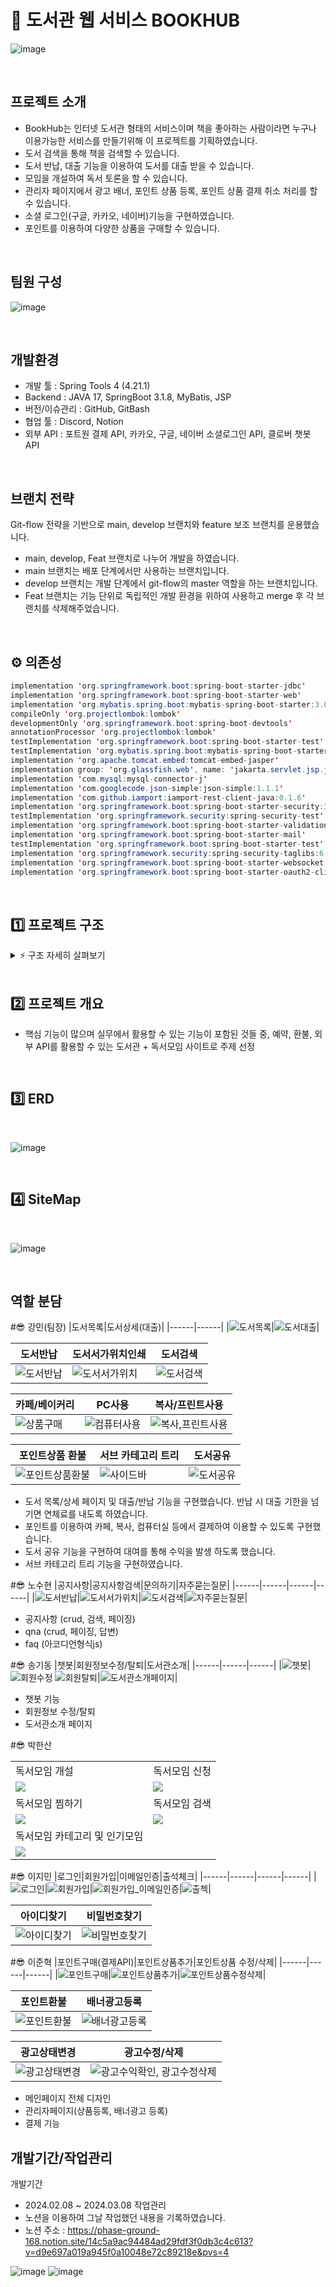# 📖 도서관 웹 서비스 BOOKHUB
![image](https://github.com/bugger0330/BookHub/assets/126323071/06435db1-c07b-4f24-8948-99b9aca6e2ef)

<br>

## 프로젝트 소개
- BookHub는 인터넷 도서관 형태의 서비스이며 책을 좋아하는 사람이라면 누구나 이용가능한 서비스를 만들기위해 이 프로젝트를 기획하였습니다.
- 도서 검색을 통해 책을 검색할 수 있습니다.
- 도서 반납, 대출 기능을 이용하여 도서를 대출 받을 수 있습니다.
- 모임을 개설하여 독서 토론을 할 수 있습니다.
- 관리자 페이지에서 광고 배너, 포인트 상품 등록, 포인트 상품 결제 취소 처리를 할 수 있습니다.
- 소셜 로그인(구글, 카카오, 네이버)기능을 구현하였습니다.
- 포인트를 이용하여 다양한 상품을 구매할 수 있습니다.

<br>

## 팀원 구성
![image](https://github.com/bugger0330/BookHub/assets/136422040/188c1dd9-830e-4fc3-9234-76bd332f31ec)

<br>

## 개발환경
- 개발 툴 : Spring Tools 4 (4.21.1)
- Backend : JAVA 17, SpringBoot 3.1.8, MyBatis, JSP
- 버전/이슈관리 : GitHub, GitBash
- 협업 툴 : Discord, Notion
- 외부 API : 포트원 결제 API, 카카오, 구글, 네이버 소셜로그인 API, 클로버 챗봇 API

<br>

## 브랜치 전략
Git-flow 전략을 기반으로 main, develop 브랜치와 feature 보조 브랜치를 운용했습니다.
- main, develop, Feat 브랜치로 나누어 개발을 하였습니다.
- main 브랜치는 배포 단계에서만 사용하는 브랜치입니다.
- develop 브랜치는 개발 단계에서 git-flow의 master 역할을 하는 브랜치입니다.
- Feat 브랜치는 기능 단위로 독립적인 개발 환경을 위하여 사용하고 merge 후 각 브랜치를 삭제해주었습니다.

<br>

## ⚙ 의존성
```java
implementation 'org.springframework.boot:spring-boot-starter-jdbc'
implementation 'org.springframework.boot:spring-boot-starter-web'
implementation 'org.mybatis.spring.boot:mybatis-spring-boot-starter:3.0.3'
compileOnly 'org.projectlombok:lombok'
developmentOnly 'org.springframework.boot:spring-boot-devtools'
annotationProcessor 'org.projectlombok:lombok'
testImplementation 'org.springframework.boot:spring-boot-starter-test'
testImplementation 'org.mybatis.spring.boot:mybatis-spring-boot-starter-test:3.0.3'
implementation 'org.apache.tomcat.embed:tomcat-embed-jasper'
implementation group: 'org.glassfish.web', name: 'jakarta.servlet.jsp.jstl', version: '2.0.0'
implementation 'com.mysql:mysql-connector-j'
implementation 'com.googlecode.json-simple:json-simple:1.1.1'
implementation 'com.github.iamport:iamport-rest-client-java:0.1.6'
implementation 'org.springframework.boot:spring-boot-starter-security:3.2.2'
testImplementation 'org.springframework.security:spring-security-test'
implementation 'org.springframework.boot:spring-boot-starter-validation'
implementation 'org.springframework.boot:spring-boot-starter-mail'
testImplementation 'org.springframework.boot:spring-boot-starter-test'
implementation 'org.springframework.security:spring-security-taglibs:6.2.2' 
implementation 'org.springframework.boot:spring-boot-starter-websocket'  
implementation 'org.springframework.boot:spring-boot-starter-oauth2-client:3.2.2'
```
<br>

## 1️⃣ 프로젝트 구조

<details>
    <summary>⚡️ 구조 자세히 살펴보기</summary>
    
    📦src
     ┗ 📂main
       ┣ 📂java
       ┃ ┗ 📂com
       ┃   ┗ 📂library
       ┃     ┗ 📂bookhub
       ┃       ┃ ┗ 📂config
       ┃       ┃ ┗ 📂entity
       ┃       ┣ 📂handler
       ┃       ┃ ┗ 📂exception
       ┃       ┃ ┗ 📂repository
       ┃       ┣ 📂security
       ┃       ┃ ┗ 📂oauth
       ┃       ┃ ┗ 📂service
       ┃       ┃ ┗ 📂utils
       ┃       ┣ 📂web
       ┃       ┃ ┗ 📂controller
       ┃       ┃   ┣ 📂api
       ┃       ┃   ┗ 📂page
       ┃       ┃ ┗ 📂dto
       ┣ 📂resources
       ┃ ┣ 📂db
       ┃ ┣ 📂mapper
       ┃ ┗ 📂static
       ┃   ┣ 📂css
       ┃   ┃ ┣ 📂book
       ┃   ┃ ┣ 📂calendar
       ┃   ┃ ┣ 📂chat
       ┃   ┃ ┣ 📂club
       ┃   ┃ ┣ 📂cs
       ┃   ┃ ┣ 📂myPage
       ┃   ┃ ┗ 📂share
       ┃   ┣ 📂img
       ┃   ┃ ┣ 📂book
       ┃   ┃ ┣ 📂calendar
       ┃   ┃ ┣ 📂club
       ┃   ┃ ┣ 📂error
       ┃   ┃ ┣ 📂point
       ┃   ┃ ┗ 📂share
       ┃   ┗ 📂js
       ┃     ┣ 📂admin
       ┃     ┣ 📂book
       ┃     ┣ 📂calendar
       ┃     ┣ 📂chat
       ┃     ┣ 📂club
       ┃     ┣ 📂cs
       ┃     ┣ 📂myPage
       ┃     ┣ 📂point
       ┃     ┣ 📂pointshop
       ┃     ┣ 📂share
       ┃     ┗ 📂user
       ┃   ┗ 📂lib
       ┗ 📂webapp
         ┗ 📂WEB-INF
           ┗ 📂view
             ┣ 📂layout
             ┣ 📂pages
               ┣ 📂about
               ┣ 📂admin
               ┣ 📂book
               ┣ 📂chat
               ┣ 📂club
               ┣ 📂cs
               ┣ 📂error
               ┣ 📂myPage
               ┣ 📂notice
               ┣ 📂openArea
               ┣ 📂payment
               ┣ 📂point
               ┣ 📂pointshop
               ┣ 📂share
               ┣ 📂subproduct
               ┗ 📂user
             ┗ 📂user

    
</details>
    
<br>

## 2️⃣ 프로젝트 개요

* 핵심 기능이 많으며 실무에서 활용할 수 있는 기능이 포함된 것들 중, 예약, 환불, 외부 API를 활용할 수 있는 도서관 + 독서모임 사이트로 주제 선정

<br>

## 3️⃣ ERD
<br>

![image](https://github.com/bugger0330/BookHub/assets/101609520/1105d441-87d8-4585-80a3-f9c586373d2f)


<br>

## 4️⃣ SiteMap
<br>

![image](https://github.com/bugger0330/BookHub/assets/92834334/ff87f797-bae2-40b3-9358-df7f4f8707ca)

<br>

## 역할 분담
#😎 강민(팀장)
|도서목록|도서상세(대출)|
|------|------|
|![도서목록](https://github.com/bugger0330/BookHub/assets/126323071/2e7c5f90-460f-4f6f-a132-e7a0fde43392)|![도서대출](https://github.com/bugger0330/BookHub/assets/126323071/15e61a5f-74c3-4d7c-9e13-1b0c2b7bc29f)|

|도서반납|도서서가위치인쇄|도서검색|
|------|------|------|
|![도서반납](https://github.com/bugger0330/BookHub/assets/126323071/433ad34f-276c-4888-9459-fcc6ff9116e1)|![도서서가위치](https://github.com/bugger0330/BookHub/assets/126323071/bb46a5c1-8b1a-4342-9256-90a3df845a45)|![도서검색](https://github.com/bugger0330/BookHub/assets/126323071/5f58e45a-6832-4ff4-bc02-bbdc8f5ab853)|

|카페/베이커리|PC사용|복사/프린트사용|
|------|------|------|
|![상품구매](https://github.com/bugger0330/BookHub/assets/126323071/b477bf72-d323-4560-9aee-bc538b1ec188)|![컴퓨터사용](https://github.com/bugger0330/BookHub/assets/126323071/ebad0dac-7c9c-46a5-bff3-58059d349655)|![복사,프린트사용](https://github.com/bugger0330/BookHub/assets/126323071/a2e3950e-b27c-4742-956f-4dc651b6f01c)|

|포인트상품 환불|서브 카테고리 트리|도서공유
|------|------|------|
|![포인트상품환불](https://github.com/bugger0330/BookHub/assets/126323071/cc805c0f-f23b-4d44-8c24-3bc677fe8cc8)|![사이드바](https://github.com/bugger0330/BookHub/assets/126323071/8879a7e2-4b51-4ecd-b7e4-8a3a3d82e523)|![도서공유](https://github.com/bugger0330/BookHub/assets/126323071/872f4ea9-8e02-49a0-ab5b-298b36eb3186)|


- 도서 목록/상세 페이지 및 대출/반납 기능을 구현했습니다. 반납 시 대출 기한을 넘기면 연체료를 내도록 하였습니다.
- 포인트를 이용하여 카페, 복사, 컴퓨터실 등에서 결제하여 이용할 수 있도록 구현했습니다.
- 도서 공유 기능을 구현하여 대여를 통해 수익을 발생 하도록 했습니다.
- 서브 카테고리 트리 기능을 구현하였습니다.


#😎 노수현
|공지사항|공지사항검색|문의하기|자주묻는질문|
|------|------|------|------|
|![도서반납](https://github.com/bugger0330/BookHub/assets/126323071/433ad34f-276c-4888-9459-fcc6ff9116e1)|![도서서가위치](https://github.com/bugger0330/BookHub/assets/126323071/bb46a5c1-8b1a-4342-9256-90a3df845a45)|![도서검색](https://github.com/bugger0330/BookHub/assets/126323071/5f58e45a-6832-4ff4-bc02-bbdc8f5ab853)|![자주묻는질문](https://github.com/bugger0330/BookHub/assets/126323071/b822f301-6bca-48c3-9702-70830a13868e)|
- 공지사항 (crud, 검색, 페이징)
- qna (crud, 페이징, 답변)
- faq (아코디언형식js)
  
#😎 송기동
|챗봇|회원정보수정/탈퇴|도서관소개|
|------|------|------|
|![챗봇](https://github.com/bugger0330/BookHub/assets/126323071/dcf5badb-9702-4ad2-83d1-e46fb11f1198)|![회원수정](https://github.com/bugger0330/BookHub/assets/126323071/f36e22bf-3ea7-4a2b-a9bf-e2aec7b78368) ![회원탈퇴](https://github.com/bugger0330/BookHub/assets/126323071/19d19e61-bb41-4950-919e-56ed20c79f83)|![도서관소개페이지](https://github.com/bugger0330/BookHub/assets/126323071/106ec07d-496c-4907-942f-7ef46be4ec8a)|
- 챗봇 기능
- 회원정보 수정/탈퇴
- 도서관소개 페이지

#😎 박한산
<table>
    <tr>
        <td>독서모임 개설</td>
        <td>독서모임 신청</td>
    </tr>
    <tr>
        <td><img src="https://github.com/bugger0330/BookHub/assets/136421972/cf83f94d-ea35-4c24-ba4f-653b0219de22"></td>
        <td><img src="https://github.com/bugger0330/BookHub/assets/136421972/87c0c9ea-8d25-40e9-9bbc-891558e6bf04"></td>
    </tr>
    <tr>
        <td>독서모임 찜하기</td>
        <td>독서모임 검색</td>
    </tr>
    <tr>
        <td><img src="https://github.com/bugger0330/BookHub/assets/136421972/aee7213f-a408-4c6f-a724-b324f15ab2f3"></td>
        <td><img src="https://github.com/bugger0330/BookHub/assets/136421972/13eee206-4dfe-4b23-9eaf-4c435f0cca8e"></td>
    </tr>
    <tr>
         <td>독서모임 카테고리 및 인기모임</td>
    </tr>
    <tr>
        <td><img src="https://github.com/bugger0330/BookHub/assets/136421972/aa226100-614a-4f61-a3bc-79fcef8cb824"></td>
    </tr>
</table>

#😎 이지민
|로그인|회원가입|이메일인증|출석체크|
|------|------|------|------|
|![로그인](https://github.com/bugger0330/BookHub/assets/126323071/a75d8432-1158-4cfb-a7e2-65bed809c45b)|![회원가입](https://github.com/bugger0330/BookHub/assets/126323071/f52243f1-3947-45f0-8e27-89060356ed98)|![회원가입_이메일인증](https://github.com/bugger0330/BookHub/assets/126323071/449510f6-fb20-4696-8ece-988d68ad623e)|![출첵](https://github.com/bugger0330/BookHub/assets/126323071/78ee4a17-aaed-40f0-83ce-b33209cb76d5)|

|아이디찾기|비밀번호찾기|
|------|------|
|![아이디찾기](https://github.com/bugger0330/BookHub/assets/126323071/c10b12a5-40e7-4f40-9bd6-201ae032f58d)|![비밀번호찾기](https://github.com/bugger0330/BookHub/assets/126323071/3c53e499-61ad-4688-af75-ce07c0d65329)|

#😎 이준혁
|포인트구매(결제API)|포인트상품추가|포인트상품 수정/삭제|
|------|------|------|
|![포인트구매](https://github.com/bugger0330/BookHub/assets/126323071/f55c86ca-f855-4af4-b96e-fa81174dfe4f)|![포인트상품추가](https://github.com/bugger0330/BookHub/assets/126323071/2e881b59-6418-4ff3-8320-92b3f79b8475)|![포인트상품수정삭제](https://github.com/bugger0330/BookHub/assets/126323071/06949030-3f15-4ff7-8a48-32dccb958a5c)|

|포인트환불|배너광고등록|
|------|------|
|![포인트환불](https://github.com/bugger0330/BookHub/assets/126323071/e78f798b-dce1-4dc5-923d-7b0c41102ef6)|![배너광고등록](https://github.com/bugger0330/BookHub/assets/126323071/4a5ab8af-d21f-4622-b33c-8cf81b66044c)|

|광고상태변경|광고수정/삭제|
|------|------|
|![광고상태변경](https://github.com/bugger0330/BookHub/assets/126323071/ee3b44b2-c5d0-41a1-afdc-4c4be6545a1d)|![광고수익확인, 광고수정삭제](https://github.com/bugger0330/BookHub/assets/126323071/f34c07d5-bc93-4657-b6b2-c36cf44e1c1a)|

- 메인페이지 전체 디자인
- 관리자페이지(상품등록, 배너광고 등록)
- 결제 기능

## 개발기간/작업관리
개발기간
- 2024.02.08 ~ 2024.03.08
작업관리
- 노션을 이용하여 그날 작업했던 내용을 기록하였습니다.
- 노션 주소 : https://phase-ground-168.notion.site/14c5a9ac94484ad29fdf3f0db3c4c613?v=d9e697a019a945f0a10048e72c89218e&pvs=4

![image](https://github.com/bugger0330/BookHub/assets/101609520/0797e525-9f8d-4c0a-bb65-191799fe8030)
![image](https://github.com/bugger0330/BookHub/assets/101609520/d573c147-0b46-4a53-b6c2-d44dd4fa911d)


